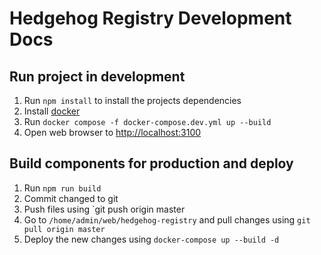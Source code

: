 # Hedgehog Registry Development Docs

## Run project in development

1. Run `npm install` to install the projects dependencies
2. Install [docker](https://www.docker.com/)
3. Run `docker compose -f docker-compose.dev.yml up --build`
4. Open web browser to [http://localhost:3100](http://localhost:3100)

## Build components for production and deploy

1. Run `npm run build`
2. Commit changed to git
3. Push files using `git push origin master
4. Go to `/home/admin/web/hedgehog-registry` and pull changes using `git pull origin master`
5. Deploy the new changes using `docker-compose up --build -d`

